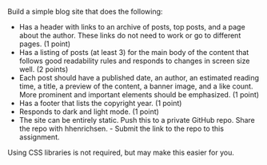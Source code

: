 Build a simple blog site that does the following:

- Has a header with links to an archive of posts, top posts, and a page about the author. These links do not need to work or go to different pages. (1 point)
- Has a listing of posts (at least 3) for the main body of the content that follows good readability rules and responds to changes in screen size well. (2 points)
- Each post should have a published date, an author, an estimated reading time, a title, a preview of the content, a banner image, and a like count. More prominent and important elements should be emphasized. (1 point)
- Has a footer that lists the copyright year. (1 point)
- Responds to dark and light mode. (1 point)
- The site can be entirely static. Push this to a private GitHub repo. Share the repo with hhenrichsen. - Submit the link to the repo to this assignment. 

Using CSS libraries is not required, but may make this easier for you.